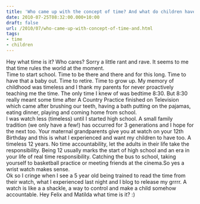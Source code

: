 ```yaml
---
title: 'Who came up with the concept of time? And what do children have to do with it?'
date: 2010-07-25T08:32:00.000+10:00
draft: false
url: /2010/07/who-came-up-with-concept-of-time-and.html
tags: 
- time
- children
---
```


Hey what time is it? Who cares? Sorry a little rant and rave. It seems to me that time rules the world at the moment.  
Time to start school. Time to be there and there and for this long. Time to have that a baby out. Time to retire. Time to grow up. My memory of childhood was timeless and I thank my parents for never proactively teaching me the time. The only time I knew of was bedtime 8:30. But 8:30 really meant some time after A Country Practice finished on Television which came after brushing our teeth, having a bath putting on the pajamas, eating dinner, playing and coming home from school.  
I was watch less (timeless) until I started high school. A small family tradition (we only have a few!) has occurred for 3 generations and I hope for the next too. Your maternal grandparents give you at watch on your 12th Birthday and this is what I experienced and want my children to have too. A timeless 12 years. No time accountability, let the adults in their life take the responsibility. Being 12 usually marks the start of high school and an era in your life of real time responsibility. Catching the bus to school, taking yourself to basketball practice or meeting friends at the cinema.So yes a wrist watch makes sense.  
Ok so I cringe when I see a 5 year old being trained to read the time from their watch, what I experienced last night and I blog to release my grrrr. A watch is like a a shackle, a way to control and make a child somehow accountable. Hey Felix and Matilda what time is it? :)